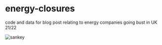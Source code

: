# energy-closures
code and data for blog post relating to energy companies going bust in UK 21/22



![sankey](https://user-images.githubusercontent.com/3278367/151382134-18139844-a355-405c-998a-3f338a65be21.png)
